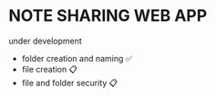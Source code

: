# NOTE SHARING WEB APP

under development

-   folder creation and naming ✅
-   file creation 📋️
-   file and folder security 📋️
